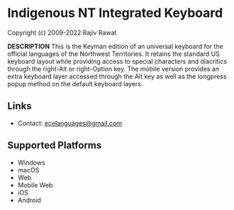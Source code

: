 Indigenous NT Integrated Keyboard
=====================

Copyright (c) 2009-2022 Rajiv Rawat

__DESCRIPTION__
This is the Keyman edition of an universal keyboard for the official languages of the Northwest Territories. It retains the standard US keyboard layout while providing access to special characters and diacritics through the right-Alt or right-Option key. The mobile version provides an extra keyboard layer accessed through the Alt key as well as the longpress popup method on the default keyboard layers.

Links
-----

 * Contact:  ecelanguages@gmail.com
 
Supported Platforms
-------------------
 * Windows
 * macOS
 * Web
 * Mobile Web
 * iOS
 * Android
